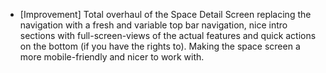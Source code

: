 - [Improvement] Total overhaul of the Space Detail Screen replacing the navigation with a fresh and variable top bar navigation, nice intro sections with full-screen-views of the actual features and quick actions on the bottom (if you have the rights to). Making the space screen a more mobile-friendly and nicer to work with.